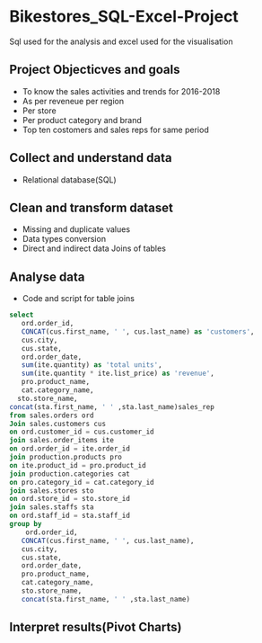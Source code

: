 # Bikestores_SQL-Excel-Project
Sql used for the analysis and excel used for the visualisation

## Project Objecticves and goals
- To know the sales activities and trends for 2016-2018
- As per reveneue per region
- Per store
- Per product category and brand
- Top ten costomers and sales reps for same period

## Collect and understand data

- Relational database(SQL)

## Clean and transform dataset
- Missing and duplicate values
- Data types conversion
- Direct and indirect data Joins of tables

## Analyse data

- Code and script for  table joins

````sql
select
   ord.order_id,
   CONCAT(cus.first_name, ' ', cus.last_name) as 'customers',
   cus.city,
   cus.state,
   ord.order_date,
   sum(ite.quantity) as 'total units',
   sum(ite.quantity * ite.list_price) as 'revenue',
   pro.product_name,
   cat.category_name,
  sto.store_name,
concat(sta.first_name, ' ' ,sta.last_name)sales_rep
from sales.orders ord
Join sales.customers cus
on ord.customer_id = cus.customer_id
join sales.order_items ite
on ord.order_id = ite.order_id
join production.products pro
on ite.product_id = pro.product_id
join production.categories cat
on pro.category_id = cat.category_id
join sales.stores sto
on ord.store_id = sto.store_id
join sales.staffs sta
on ord.staff_id = sta.staff_id
group by 
    ord.order_id,
   CONCAT(cus.first_name, ' ', cus.last_name),
   cus.city,
   cus.state,
   ord.order_date, 
   pro.product_name,
   cat.category_name,
   sto.store_name,
   concat(sta.first_name, ' ' ,sta.last_name)
````
## Interpret results(Pivot Charts)



